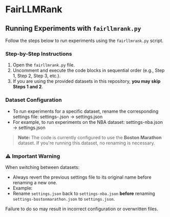 # FairLLMRank

## Running Experiments with `fairllmrank.py`

Follow the steps below to run experiments using the `fairllmrank.py` script.

### Step-by-Step Instructions

1. Open the `fairllmrank.py` file.
2. Uncomment and execute the code blocks in sequential order (e.g., Step 1, Step 2, Step 3, etc.).
3. If you are using the provided datasets in this repository, **you may skip Steps 1 and 2**.

### Dataset Configuration

- To run experiments for a specific dataset, rename the corresponding settings file:
settings-<dataset>.json → settings.json
- For example, to run experiments on the NBA dataset:
settings-nba.json → settings.json

> **Note:** The code is currently configured to use the **Boston Marathon** dataset. If you're running this dataset, no renaming is necessary.

### ⚠️ Important Warning

When switching between datasets:
- Always revert the previous settings file to its original name before renaming a new one.
- Example:
- Rename `settings.json` back to `settings-nba.json` **before** renaming `settings-bostonmarathon.json` to `settings.json`.

Failure to do so may result in incorrect configuration or overwritten files.
